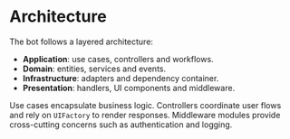 # Architecture

The bot follows a layered architecture:

- **Application**: use cases, controllers and workflows.
- **Domain**: entities, services and events.
- **Infrastructure**: adapters and dependency container.
- **Presentation**: handlers, UI components and middleware.

Use cases encapsulate business logic. Controllers coordinate user flows and rely on `UIFactory` to render responses. Middleware modules provide cross-cutting concerns such as authentication and logging.
